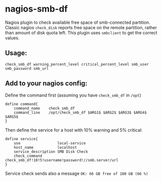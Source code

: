 nagios-smb-df
===============

Nagios plugin to check available free space of smb-connected partition. Classic nagios `check_disk` reports free space on the remote partition, rather than amount of disk quota left. This plugin uses `smbclient` to get the correct values.

Usage:
--------

`check_smb_df warning_percent_level critical_percent_level smb_user
 smb_password smb_url`

Add to your nagios config:
--------------------------------

Define the command first (assuming you have `check_smb_df` in `/opt`)
````
define command{
    command_name    check_smb_df
    command_line    /opt/check_smb_df $ARG1$ $ARG2$ $ARG3$ $ARG4$ $ARG5$
}

````

Then define the service for a host with 10% warning and 5% critical:
````
define service{
    use                 local-service
    host_name           localhost
    service_description SMB Disk Check
    check_command       check_smb_df!10!5!username!password!//smb.server/url
}
````

Service check sends also a message `OK: 66 GB free of 100 GB (66 %)`
